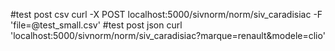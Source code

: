 #test post csv
curl -X POST localhost:5000/sivnorm/norm/siv_caradisiac -F 'file=@test_small.csv'
#test post json
curl 'localhost:5000/sivnorm/norm/siv_caradisiac?marque=renault&modele=clio'
